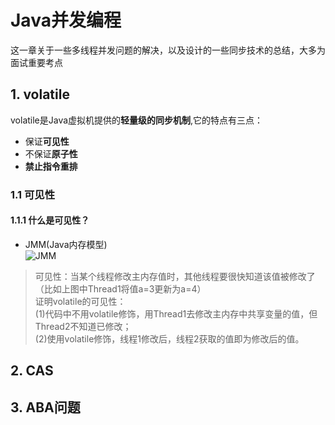# Java并发编程
这一章关于一些多线程并发问题的解决，以及设计的一些同步技术的总结，大多为面试重要考点
## 1. volatile
volatile是Java虚拟机提供的**轻量级的同步机制**,它的特点有三点：
* 保证**可见性**
* 不保证**原子性**
* **禁止指令重排**
### 1.1 可见性
#### 1.1.1 什么是可见性？
* JMM(Java内存模型)  
![JMM](https://github.com/Hi-world-DF/Interview-knowledge-points/blob/master/Concurrent/imgs/JMM.png)  
> 可见性：当某个线程修改主内存值时，其他线程要很快知道该值被修改了（比如上图中Thread1将值a=3更新为a=4）  
> 证明volatile的可见性：  
> (1)代码中不用volatile修饰，用Thread1去修改主内存中共享变量的值，但Thread2不知道已修改；  
> (2)使用volatile修饰，线程1修改后，线程2获取的值即为修改后的值。  
## 2. CAS

## 3. ABA问题
